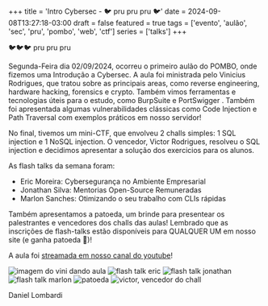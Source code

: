 +++
title = 'Intro Cybersec - 🐦 pru pru pru 🐦'
date = 2024-09-08T13:27:18-03:00
draft = false
featured = true
tags = ['evento', 'aulão', 'sec', 'pru', 'pombo', 'web', 'ctf']
series = ['talks']
+++

🐦🐦🐦 pru pru pru

Segunda-Feira dia 02/09/2024, ocorreu o primeiro aulão do POMBO, onde fizemos uma Introdução a Cybersec. A aula foi ministrada pelo Vinicius Rodrigues, que tratou sobre as principais areas, como reverse engineering, hardware hacking, forensics e crypto. Também vimos ferramentas e tecnologias úteis para o estudo, como BurpSuite e PortSwigger . Também foi apresentada algumas vulnerabilidades clássicas como Code Injection e Path Traversal com exemplos práticos em nosso servidor!

No final, tivemos um mini-CTF, que envolveu 2 challs simples: 1 SQL injection e 1 NoSQL injection. O vencedor, Victor Rodrigues, resolveu o SQL injection e decidimos apresentar a solução dos exercicios para os alunos.

As flash talks da semana foram:

- Eric Moreira: Cybersegurança no Ambiente Empresarial
- Jonathan Silva: Mentorias Open-Source Remuneradas
- Marlon Sanches: Otimizando o seu trabalho com CLIs rápidas

Também apresentamos a patoeda, um brinde para presentear os palestrantes e vencedores dos challs das aulas! Lembrado que as inscrições de flash-talks estão disponíveis para QUALQUER UM em nosso site (e ganha patoeda 👀)!

A aula foi [streamada em nosso canal do youtube](https://www.youtube.com/watch?v=qclOmmp9z9I)!

![imagem do vini dando aula](/blog/3/0.png)
![flash talk eric](/blog/3/1.png)
![flash talk jonathan](/blog/3/2.png)
![flash talk marlon](/blog/3/3.png)
![patoeda](/blog/3/4.png)
![victor, vencedor do chall](/blog/3/5.png)

Daniel Lombardi
